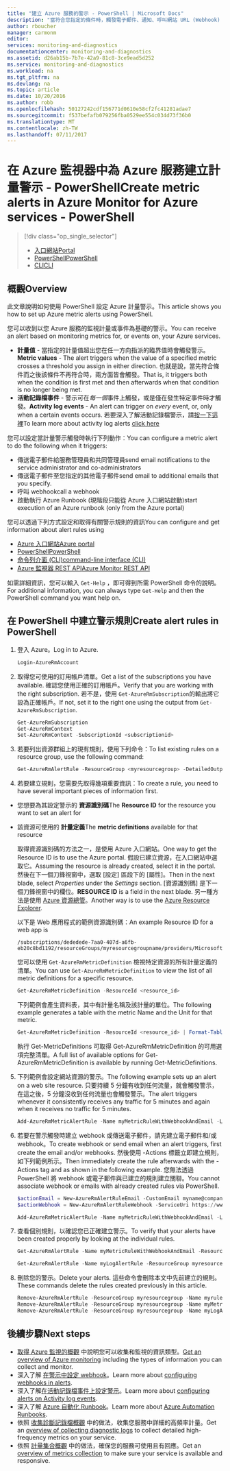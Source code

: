 ```yaml
---
title: "建立 Azure 服務的警示 - PowerShell | Microsoft Docs"
description: "當符合您指定的條件時，觸發電子郵件、通知、呼叫網站 URL (Webhook) 或自動化。"
author: rboucher
manager: carmonm
editor: 
services: monitoring-and-diagnostics
documentationcenter: monitoring-and-diagnostics
ms.assetid: d26ab15b-7b7e-42a9-81c8-3ce9ead5d252
ms.service: monitoring-and-diagnostics
ms.workload: na
ms.tgt_pltfrm: na
ms.devlang: na
ms.topic: article
ms.date: 10/20/2016
ms.author: robb
ms.openlocfilehash: 50127242cdf156771d0610e58cf2fc41281adae7
ms.sourcegitcommit: f537befafb079256fba0529ee554c034d73f36b0
ms.translationtype: MT
ms.contentlocale: zh-TW
ms.lasthandoff: 07/11/2017
---
```

# <a name="create-metric-alerts-in-azure-monitor-for-azure-services---powershell"></a><span data-ttu-id="39366-103">在 Azure 監視器中為 Azure 服務建立計量警示 - PowerShell</span><span class="sxs-lookup"><span data-stu-id="39366-103">Create metric alerts in Azure Monitor for Azure services - PowerShell</span></span>
> [!div class="op_single_selector"]
> * [<span data-ttu-id="39366-104">入口網站</span><span class="sxs-lookup"><span data-stu-id="39366-104">Portal</span></span>](insights-alerts-portal.md)
> * [<span data-ttu-id="39366-105">PowerShell</span><span class="sxs-lookup"><span data-stu-id="39366-105">PowerShell</span></span>](insights-alerts-powershell.md)
> * [<span data-ttu-id="39366-106">CLI</span><span class="sxs-lookup"><span data-stu-id="39366-106">CLI</span></span>](insights-alerts-command-line-interface.md)
>
>

## <a name="overview"></a><span data-ttu-id="39366-107">概觀</span><span class="sxs-lookup"><span data-stu-id="39366-107">Overview</span></span>
<span data-ttu-id="39366-108">此文章說明如何使用 PowerShell 設定 Azure 計量警示。</span><span class="sxs-lookup"><span data-stu-id="39366-108">This article shows you how to set up Azure metric alerts using PowerShell.</span></span>  

<span data-ttu-id="39366-109">您可以收到以您 Azure 服務的監視計量或事件為基礎的警示。</span><span class="sxs-lookup"><span data-stu-id="39366-109">You can receive an alert based on monitoring metrics for, or events on, your Azure services.</span></span>

* <span data-ttu-id="39366-110">**計量值** - 當指定的計量值超出您在任一方向指派的臨界值時會觸發警示。</span><span class="sxs-lookup"><span data-stu-id="39366-110">**Metric values** - The alert triggers when the value of a specified metric crosses a threshold you assign in either direction.</span></span> <span data-ttu-id="39366-111">也就是說，當先符合條件而之後該條件不再符合時，兩方面皆會觸發。</span><span class="sxs-lookup"><span data-stu-id="39366-111">That is, it triggers both when the condition is first met and then afterwards when that condition is no longer being met.</span></span>    
* <span data-ttu-id="39366-112">**活動記錄檔事件** - 警示可在*每一個*事件上觸發，或是僅在發生特定事件時才觸發。</span><span class="sxs-lookup"><span data-stu-id="39366-112">**Activity log events** - An alert can trigger on *every* event, or, only when a certain events occurs.</span></span> <span data-ttu-id="39366-113">若要深入了解活動記錄檔警示，請[按一下這裡](monitoring-activity-log-alerts.md)</span><span class="sxs-lookup"><span data-stu-id="39366-113">To learn more about activity log alerts [click here](monitoring-activity-log-alerts.md)</span></span>

<span data-ttu-id="39366-114">您可以設定當計量警示觸發時執行下列動作︰</span><span class="sxs-lookup"><span data-stu-id="39366-114">You can configure a metric alert to do the following when it triggers:</span></span>

* <span data-ttu-id="39366-115">傳送電子郵件給服務管理員和共同管理員</span><span class="sxs-lookup"><span data-stu-id="39366-115">send email notifications to the service administrator and co-administrators</span></span>
* <span data-ttu-id="39366-116">傳送電子郵件至您指定的其他電子郵件</span><span class="sxs-lookup"><span data-stu-id="39366-116">send email to additional emails that you specify.</span></span>
* <span data-ttu-id="39366-117">呼叫 webhook</span><span class="sxs-lookup"><span data-stu-id="39366-117">call a webhook</span></span>
* <span data-ttu-id="39366-118">啟動執行 Azure Runbook (現階段只能從 Azure 入口網站啟動)</span><span class="sxs-lookup"><span data-stu-id="39366-118">start execution of an Azure runbook (only from the Azure portal)</span></span>

<span data-ttu-id="39366-119">您可以透過下列方式設定和取得有關警示規則的資訊</span><span class="sxs-lookup"><span data-stu-id="39366-119">You can configure and get information about alert rules using</span></span>

* [<span data-ttu-id="39366-120">Azure 入口網站</span><span class="sxs-lookup"><span data-stu-id="39366-120">Azure portal</span></span>](insights-alerts-portal.md)
* [<span data-ttu-id="39366-121">PowerShell</span><span class="sxs-lookup"><span data-stu-id="39366-121">PowerShell</span></span>](insights-alerts-powershell.md)
* [<span data-ttu-id="39366-122">命令列介面 (CLI)</span><span class="sxs-lookup"><span data-stu-id="39366-122">command-line interface (CLI)</span></span>](insights-alerts-command-line-interface.md)
* [<span data-ttu-id="39366-123">Azure 監視器 REST API</span><span class="sxs-lookup"><span data-stu-id="39366-123">Azure Monitor REST API</span></span>](https://msdn.microsoft.com/library/azure/dn931945.aspx)

<span data-ttu-id="39366-124">如需詳細資訊，您可以輸入 ```Get-Help``` ，即可得到所需 PowerShell 命令的說明。</span><span class="sxs-lookup"><span data-stu-id="39366-124">For additional information, you can always type ```Get-Help``` and then the PowerShell command you want help on.</span></span>

## <a name="create-alert-rules-in-powershell"></a><span data-ttu-id="39366-125">在 PowerShell 中建立警示規則</span><span class="sxs-lookup"><span data-stu-id="39366-125">Create alert rules in PowerShell</span></span>
1. <span data-ttu-id="39366-126">登入 Azure。</span><span class="sxs-lookup"><span data-stu-id="39366-126">Log in to Azure.</span></span>   

    ```PowerShell
    Login-AzureRmAccount

    ```
2. <span data-ttu-id="39366-127">取得您可使用的訂用帳戶清單。</span><span class="sxs-lookup"><span data-stu-id="39366-127">Get a list of the subscriptions you have available.</span></span> <span data-ttu-id="39366-128">確認您使用正確的訂用帳戶。</span><span class="sxs-lookup"><span data-stu-id="39366-128">Verify that you are working with the right subscription.</span></span> <span data-ttu-id="39366-129">若不是，使用 `Get-AzureRmSubscription`的輸出將它設為正確帳戶。</span><span class="sxs-lookup"><span data-stu-id="39366-129">If not, set it to the right one using the output from `Get-AzureRmSubscription`.</span></span>

    ```PowerShell
    Get-AzureRmSubscription
    Get-AzureRmContext
    Set-AzureRmContext -SubscriptionId <subscriptionid>
    ```
3. <span data-ttu-id="39366-130">若要列出資源群組上的現有規則，使用下列命令：</span><span class="sxs-lookup"><span data-stu-id="39366-130">To list existing rules on a resource group, use the following command:</span></span>

   ```PowerShell
   Get-AzureRmAlertRule -ResourceGroup <myresourcegroup> -DetailedOutput
   ```
4. <span data-ttu-id="39366-131">若要建立規則，您需要先取得幾項重要資訊：</span><span class="sxs-lookup"><span data-stu-id="39366-131">To create a rule, you need to have several important pieces of information first.</span></span>

  * <span data-ttu-id="39366-132">您想要為其設定警示的 **資源識別碼**</span><span class="sxs-lookup"><span data-stu-id="39366-132">The **Resource ID** for the resource you want to set an alert for</span></span>
  * <span data-ttu-id="39366-133">該資源可使用的 **計量定義**</span><span class="sxs-lookup"><span data-stu-id="39366-133">The **metric definitions** available for that resource</span></span>

     <span data-ttu-id="39366-134">取得資源識別碼的方法之一，是使用 Azure 入口網站。</span><span class="sxs-lookup"><span data-stu-id="39366-134">One way to get the Resource ID is to use the Azure portal.</span></span> <span data-ttu-id="39366-135">假設已建立資源，在入口網站中選取它。</span><span class="sxs-lookup"><span data-stu-id="39366-135">Assuming the resource is already created, select it in the portal.</span></span> <span data-ttu-id="39366-136">然後在下一個刀鋒視窗中，選取 [設定] 區段下的 [屬性]。</span><span class="sxs-lookup"><span data-stu-id="39366-136">Then in the next blade, select *Properties* under the *Settings* section.</span></span> <span data-ttu-id="39366-137">[資源識別碼] 是下一個刀鋒視窗中的欄位。</span><span class="sxs-lookup"><span data-stu-id="39366-137">**RESOURCE ID** is a field in the next blade.</span></span> <span data-ttu-id="39366-138">另一種方法是使用 [Azure 資源總管](https://resources.azure.com/)。</span><span class="sxs-lookup"><span data-stu-id="39366-138">Another way is to use the [Azure Resource Explorer](https://resources.azure.com/).</span></span>

     <span data-ttu-id="39366-139">以下是 Web 應用程式的範例資源識別碼：</span><span class="sxs-lookup"><span data-stu-id="39366-139">An example Resource ID for a web app is</span></span>

     ```
     /subscriptions/dededede-7aa0-407d-a6fb-eb20c8bd1192/resourceGroups/myresourcegroupname/providers/Microsoft.Web/sites/mywebsitename
     ```

     <span data-ttu-id="39366-140">您可以使用 `Get-AzureRmMetricDefinition` 檢視特定資源的所有計量定義的清單。</span><span class="sxs-lookup"><span data-stu-id="39366-140">You can use `Get-AzureRmMetricDefinition` to view the list of all metric definitions for a specific resource.</span></span>

     ```PowerShell
     Get-AzureRmMetricDefinition -ResourceId <resource_id>
     ```

     <span data-ttu-id="39366-141">下列範例會產生資料表，其中有計量名稱及該計量的單位。</span><span class="sxs-lookup"><span data-stu-id="39366-141">The following example generates a table with the metric Name and the Unit for that metric.</span></span>

     ```PowerShell
     Get-AzureRmMetricDefinition -ResourceId <resource_id> | Format-Table -Property Name,Unit

     ```
     <span data-ttu-id="39366-142">執行 Get-MetricDefinitions 可取得 Get-AzureRmMetricDefinition 的可用選項完整清單。</span><span class="sxs-lookup"><span data-stu-id="39366-142">A full list of available options for Get-AzureRmMetricDefinition is available by running Get-MetricDefinitions.</span></span>
5. <span data-ttu-id="39366-143">下列範例會設定網站資源的警示。</span><span class="sxs-lookup"><span data-stu-id="39366-143">The following example sets up an alert on a web site resource.</span></span> <span data-ttu-id="39366-144">只要持續 5 分鐘有收到任何流量，就會觸發警示，在這之後，5 分鐘沒收到任何流量也會觸發警示。</span><span class="sxs-lookup"><span data-stu-id="39366-144">The alert triggers whenever it consistently receives any traffic for 5 minutes and again when it receives no traffic for 5 minutes.</span></span>

    ```PowerShell
    Add-AzureRmMetricAlertRule -Name myMetricRuleWithWebhookAndEmail -Location "East US" -ResourceGroup myresourcegroup -TargetResourceId /subscriptions/dededede-7aa0-407d-a6fb-eb20c8bd1192/resourceGroups/myresourcegroupname/providers/Microsoft.Web/sites/mywebsitename -MetricName "BytesReceived" -Operator GreaterThan -Threshold 2 -WindowSize 00:05:00 -TimeAggregationOperator Total -Description "alert on any website activity"

    ```
6. <span data-ttu-id="39366-145">若要在警示觸發時建立 webhook 或傳送電子郵件，請先建立電子郵件和/或 webhook。</span><span class="sxs-lookup"><span data-stu-id="39366-145">To create webhook or send email when an alert triggers, first create the email and/or webhooks.</span></span> <span data-ttu-id="39366-146">然後使用 -Actions 標籤立即建立規則，如下列範例所示。</span><span class="sxs-lookup"><span data-stu-id="39366-146">Then immediately create the rule afterwards with the -Actions tag and as shown in the following example.</span></span> <span data-ttu-id="39366-147">您無法透過 PowerShell 將 webhook 或電子郵件與已建立的規則建立關聯。</span><span class="sxs-lookup"><span data-stu-id="39366-147">You cannot associate webhook or emails with already created rules via PowerShell.</span></span>

    ```PowerShell
    $actionEmail = New-AzureRmAlertRuleEmail -CustomEmail myname@company.com
    $actionWebhook = New-AzureRmAlertRuleWebhook -ServiceUri https://www.contoso.com?token=mytoken

    Add-AzureRmMetricAlertRule -Name myMetricRuleWithWebhookAndEmail -Location "East US" -ResourceGroup myresourcegroup -TargetResourceId /subscriptions/dededede-7aa0-407d-a6fb-eb20c8bd1192/resourceGroups/myresourcegroupname/providers/Microsoft.Web/sites/mywebsitename -MetricName "BytesReceived" -Operator GreaterThan -Threshold 2 -WindowSize 00:05:00 -TimeAggregationOperator Total -Actions $actionEmail, $actionWebhook -Description "alert on any website activity"
    ```

7. <span data-ttu-id="39366-148">查看個別規則，以確認您已正確建立警示。</span><span class="sxs-lookup"><span data-stu-id="39366-148">To verify that your alerts have been created properly by looking at the individual rules.</span></span>

    ```PowerShell
    Get-AzureRmAlertRule -Name myMetricRuleWithWebhookAndEmail -ResourceGroup myresourcegroup -DetailedOutput

    Get-AzureRmAlertRule -Name myLogAlertRule -ResourceGroup myresourcegroup -DetailedOutput
    ```
8. <span data-ttu-id="39366-149">刪除您的警示。</span><span class="sxs-lookup"><span data-stu-id="39366-149">Delete your alerts.</span></span> <span data-ttu-id="39366-150">這些命令會刪除本文中先前建立的規則。</span><span class="sxs-lookup"><span data-stu-id="39366-150">These commands delete the rules created previously in this article.</span></span>

    ```PowerShell
    Remove-AzureRmAlertRule -ResourceGroup myresourcegroup -Name myrule
    Remove-AzureRmAlertRule -ResourceGroup myresourcegroup -Name myMetricRuleWithWebhookAndEmail
    Remove-AzureRmAlertRule -ResourceGroup myresourcegroup -Name myLogAlertRule
    ```

## <a name="next-steps"></a><span data-ttu-id="39366-151">後續步驟</span><span class="sxs-lookup"><span data-stu-id="39366-151">Next steps</span></span>
* <span data-ttu-id="39366-152">[取得 Azure 監視的概觀](monitoring-overview.md) 中說明您可以收集和監視的資訊類型。</span><span class="sxs-lookup"><span data-stu-id="39366-152">[Get an overview of Azure monitoring](monitoring-overview.md) including the types of information you can collect and monitor.</span></span>
* <span data-ttu-id="39366-153">深入了解 [在警示中設定 webhook](insights-webhooks-alerts.md)。</span><span class="sxs-lookup"><span data-stu-id="39366-153">Learn more about [configuring webhooks in alerts](insights-webhooks-alerts.md).</span></span>
* <span data-ttu-id="39366-154">深入了解[在活動記錄檔事件上設定警示](monitoring-activity-log-alerts.md)。</span><span class="sxs-lookup"><span data-stu-id="39366-154">Learn more about [configuring alerts on Activity log events](monitoring-activity-log-alerts.md).</span></span>
* <span data-ttu-id="39366-155">深入了解 [Azure 自動化 Runbook](../automation/automation-starting-a-runbook.md)。</span><span class="sxs-lookup"><span data-stu-id="39366-155">Learn more about [Azure Automation Runbooks](../automation/automation-starting-a-runbook.md).</span></span>
* <span data-ttu-id="39366-156">依照 [收集診斷記錄檔概觀](monitoring-overview-of-diagnostic-logs.md) 中的做法，收集您服務中詳細的高頻率計量。</span><span class="sxs-lookup"><span data-stu-id="39366-156">Get an [overview of collecting diagnostic logs](monitoring-overview-of-diagnostic-logs.md) to collect detailed high-frequency metrics on your service.</span></span>
* <span data-ttu-id="39366-157">依照 [計量集合概觀](insights-how-to-customize-monitoring.md) 中的做法，確保您的服務可使用且有回應。</span><span class="sxs-lookup"><span data-stu-id="39366-157">Get an [overview of metrics collection](insights-how-to-customize-monitoring.md) to make sure your service is available and responsive.</span></span>
